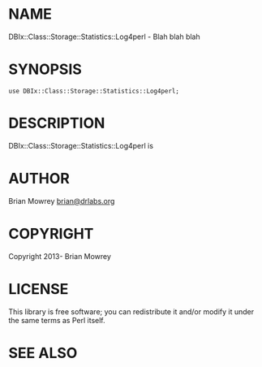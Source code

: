 # NAME

DBIx::Class::Storage::Statistics::Log4perl - Blah blah blah

# SYNOPSIS

    use DBIx::Class::Storage::Statistics::Log4perl;

# DESCRIPTION

DBIx::Class::Storage::Statistics::Log4perl is

# AUTHOR

Brian Mowrey <brian@drlabs.org>

# COPYRIGHT

Copyright 2013- Brian Mowrey

# LICENSE

This library is free software; you can redistribute it and/or modify
it under the same terms as Perl itself.

# SEE ALSO
